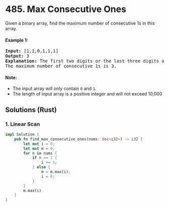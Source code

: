# 485. Max Consecutive Ones
Given a binary array, find the maximum number of consecutive 1s in this array.

#### Example 1:
<pre>
<strong>Input:</strong> [1,1,0,1,1,1]
<strong>Output:</strong> 3
<strong>Explanation:</strong> The first two digits or the last three digits are consecutive 1s.
The maximum number of consecutive 1s is 3.
</pre>

#### Note:
* The input array will only contain <code>0</code> and <code>1</code>.
* The length of input array is a positive integer and will not exceed 10,000

## Solutions (Rust)

### 1. Linear Scan
```Rust
impl Solution {
    pub fn find_max_consecutive_ones(nums: Vec<i32>) -> i32 {
        let mut i = 0;
        let mut m = 0;
        for n in nums {
            if n == 1 {
                i += 1;
            } else {
                m = m.max(i);
                i = 0;
            }
        }
        m.max(i)
    }
}
```
